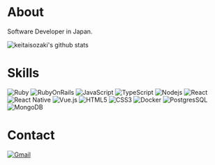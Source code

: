 # About

Software Developer in Japan.

![keitaisozaki's github stats](https://github-readme-stats.vercel.app/api?username=keitaisozaki&count_private=true&show_icons=true&theme=monokai)

# Skills

![Ruby](https://img.shields.io/badge/-Ruby-CC342D?style=flat-square&logo=Ruby)
![RubyOnRails](https://img.shields.io/badge/-Ruby%20on%20Rails-CC0000?style=flat-square&logo=Ruby+on+Rails)
![JavaScript](https://img.shields.io/badge/-JavaScript-yellow?style=flat-square&logo=javascript&logoColor=white)
![TypeScript](https://img.shields.io/badge/-TypeScript-007ACC?style=flat-square&logo=typescript)
![Nodejs](https://img.shields.io/badge/-Nodejs-339933?style=flat-square&logo=Node.js&logoColor=white)
![React](https://img.shields.io/badge/-React-61DAFB?style=flat-square&logo=react&logoColor=black)
![React Native](https://img.shields.io/badge/-ReactNative-61DAFB?style=flat-square&logo=react&logoColor=black)
![Vue.js](https://img.shields.io/badge/-Vue.js-339933?style=flat-square&logo=Vue.js&logoColor=white)
![HTML5](https://img.shields.io/badge/-HTML5-E34F26?style=flat-square&logo=html5&logoColor=white)
![CSS3](https://img.shields.io/badge/-CSS3-1572B6?style=flat-square&logo=css3)
![Docker](https://img.shields.io/badge/-Docker-2496ED?style=flat-square&logo=docker&logoColor=white)
![PostgresSQL](https://img.shields.io/badge/-PostgreSQL-4479A1?style=flat-square&logo=Postgresql&logoColor=white)
![MongoDB](https://img.shields.io/badge/-MongoDB-339933?style=flat-square&logo=MongoDB&logoColor=white)

# Contact

[![Gmail](https://img.shields.io/badge/keita9isozaki@gmail.com-c14438?style=flat&logo=Gmail&logoColor=white)](mailto:keita9isozaki@gmail.com "Connect via Email")
